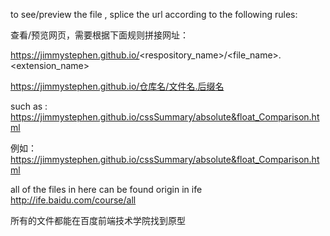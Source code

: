 to see/preview the file , splice the url according to the following rules:

查看/预览网页，需要根据下面规则拼接网址：

https://jimmystephen.github.io/<respository_name>/<file_name>.<extension_name>

https://jimmystephen.github.io/仓库名/文件名.后缀名

such as : https://jimmystephen.github.io/cssSummary/absolute&float_Comparison.html

例如：https://jimmystephen.github.io/cssSummary/absolute&float_Comparison.html

all of the files in here can be found origin in ife http://ife.baidu.com/course/all 

所有的文件都能在百度前端技术学院找到原型
